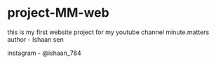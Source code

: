 # project-MM-web
this is my first website project for my youtube channel minute.matters
author - Ishaan sen

instagram - @ishaan_784

